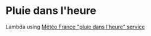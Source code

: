 # Pluie dans l'heure

Lambda using [Météo France "pluie dans l'heure" service](http://www.meteofrance.com/previsions-meteo-france/previsions-pluie)
